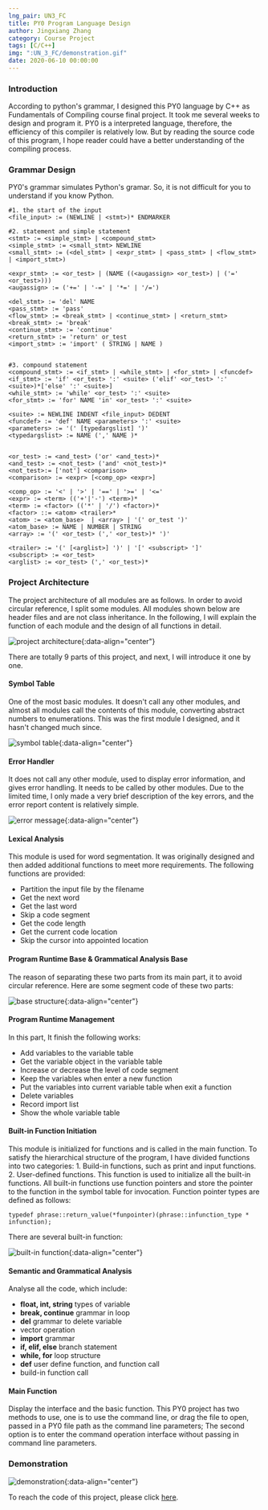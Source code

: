 ```yaml
---
lng_pair: UN3_FC
title: PY0 Program Language Design
author: Jingxiang Zhang
category: Course Project
tags: [C/C++]
img: ":UN_3_FC/demonstration.gif"
date: 2020-06-10 00:00:00
---
```



### Introduction

<!-- outline-start -->According to python's grammar, I designed this PY0 language by C++ as Fundamentals of Compiling course final project.<!-- outline-end --> It took me several weeks to design and program it. PY0 is a interpreted language, therefore, the efficiency of this compiler is relatively low. But by reading the source code of this program, I hope reader could have a better understanding of the compiling process.

### Grammar Design

PY0's grammar simulates Python's gramar. So, it is not difficult for you to understand if you know Python.

```
#1. the start of the input
<file_input> := (NEWLINE | <stmt>)* ENDMARKER

#2. statement and simple statement
<stmt> := <simple_stmt> | <compound_stmt>
<simple_stmt> := <small_stmt> NEWLINE
<small_stmt> := (<del_stmt> | <expr_stmt> | <pass_stmt> | <flow_stmt> | <import_stmt>)

<expr_stmt> := <or_test> | (NAME ((<augassign> <or_test>) | ('=' <or_test>)))
<augassign> := ('+=' | '-=' | '*=' | '/=')

<del_stmt> := 'del' NAME
<pass_stmt> := 'pass'
<flow_stmt> := <break_stmt> | <continue_stmt> | <return_stmt>
<break_stmt> := 'break'
<continue_stmt> := 'continue'
<return_stmt> := 'return' or_test
<import_stmt> := 'import' ( STRING | NAME )


#3. compound statement
<compound_stmt> := <if_stmt> | <while_stmt> | <for_stmt> | <funcdef>
<if_stmt> := 'if' <or_test> ':' <suite> ('elif' <or_test> ':' <suite>)*['else' ':' <suite>]
<while_stmt> := 'while' <or_test> ':' <suite>
<for_stmt> := 'for' NAME 'in' <or_test> ':' <suite>

<suite> := NEWLINE INDENT <file_input> DEDENT
<funcdef> := 'def' NAME <parameters> ':' <suite>
<parameters> := '(' [typedargslist] ')'
<typedargslist> := NAME (',' NAME )*


<or_test> := <and_test> ('or' <and_test>)*
<and_test> := <not_test> ('and' <not_test>)*
<not_test>:= ['not'] <comparison>
<comparison> := <expr> [<comp_op> <expr>]

<comp_op> := '<' | '>' | '==' | '>=' | '<='
<expr> := <term> (('+'|'-') <term>)*
<term> := <factor> (('*' | '/') <factor>)*
<factor> ::= <atom> <trailer>*
<atom> := <atom_base>  | <array> | '(' or_test ')'
<atom_base> := NAME | NUMBER | STRING
<array> := '(' <or_test> (',' <or_test>)* ')'

<trailer> := '(' [<arglist>] ')' | '[' <subscript> ']'
<subscript> := <or_test>
<arglist> := <or_test> (',' <or_test>)*
```

### Project Architecture

The project architecture of all modules are as follows. In order to avoid circular reference, I split some modules. All modules shown below are header files and are not class inheritance. In the following, I will explain the function of each module and the design of all functions in detail.

![project architecture](:UN_3_FC/architecture.png){:data-align="center"}

There are totally 9 parts of this project, and next, I will introduce it one by one.

#### Symbol Table

One of the most basic modules. It doesn't call any other modules, and almost all modules call the contents of this module, converting abstract numbers to enumerations. This was the first module I designed, and it hasn't changed much since.

![symbol table](:UN_3_FC/symbol.png){:data-align="center"}

#### Error Handler

It does not call any other module, used to display error information, and gives error handling. It needs to be called by other modules. Due to the limited time, I only made a very brief description of the key errors, and the error report content is relatively simple.

![error message](:UN_3_FC/error_msg.gif){:data-align="center"}

#### Lexical Analysis

This module is used for word segmentation. It was originally designed and then added additional functions to meet more requirements. The following functions are provided:

- Partition the input file by the filename
- Get the next word
- Get the last word
- Skip a code segment
- Get the code length
- Get the current code location
- Skip the cursor into appointed location

#### Program Runtime Base & Grammatical Analysis Base

The reason of separating these two parts from its main part, it to avoid circular reference. Here are some segment code of these two parts:

![base structure](:UN_3_FC/structure_base.png){:data-align="center"}

#### Program Runtime Management

In this part, It finish the following works:

- Add variables to the variable table
- Get the variable object in the variable table
- Increase or decrease the level of code segment
- Keep the variables when enter a new function
- Put the variables into current variable table when exit a function
- Delete variables
- Record import list
- Show the whole variable table

#### Built-in Function Initiation

This module is initialized for functions and is called in the main function. To satisfy the hierarchical structure of the program, I have divided functions into two categories: 1. Build-in functions, such as print and input functions. 2. User-defined functions. This function is used to initialize all the built-in functions. All built-in functions use function pointers and store the pointer to the function in the symbol table for invocation. Function pointer types are defined as follows:

```
typedef phrase::return_value(*funpointer)(phrase::infunction_type * infunction); 
```

There are several built-in function:

![built-in function](:UN_3_FC/built_in_function.png){:data-align="center"}

#### Semantic and Grammatical Analysis

Analyse all the code, which include:

- **float, int, string** types of variable
- **break, continue** grammar in loop
- **del** grammar to delete variable
- vector operation
- **import** grammar
- **if, elif, else** branch statement
- **while, for** loop structure
- **def** user define function, and function call
- build-in function call


#### Main Function

Display the interface and the basic function. This PY0 project has two methods to use, one is to use the command line, or drag the file to open, passed in a PY0 file path as the command line parameters; The second option is to enter the command operation interface without passing in command line parameters.

### Demonstration

![demonstration](:UN_3_FC/demonstration.gif){:data-align="center"}

To reach the code of this project, please click [here](https://github.com/Jingxiang-Zhang/PY0_program_language_design).